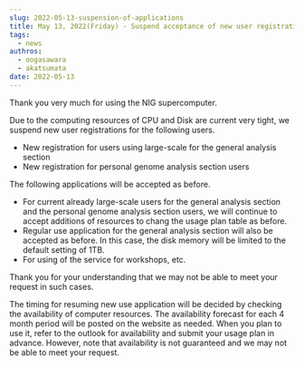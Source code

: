```yaml
---
slug: 2022-05-13-suspension-of-applications
title: May 13, 2022(Friday) - Suspend acceptance of new user registrations for the personal genome section and  large-scale storage on the general analysis section
tags:
  - news
authros:
  - oogasawara
  - akatsumata
date: 2022-05-13
---
```


Thank you very much for using the NIG supercomputer.

Due to the computing resources of CPU and Disk are current very tight, we suspend new user registrations for the following users.

- New registration for users using large-scale for the general analysis section
- New registration for personal genome analysis section users

The following applications will be accepted as before.

- For current already large-scale users for the general analysis section and the personal genome analysis section users, we will continue to accept additions of resources to chang the usage plan table as before.
- Regular use application for the general analysis section will also be accepted as before. In this case, the disk memory will be limited to the default setting of 1TB.
- For using of the service for workshops, etc.

Thank you for your understanding that we may not be able to meet your request in such cases.

The timing for resuming new use application will be decided by checking the availability of computer resources.
The availability forecast for each 4 month period will be posted on the website as needed. When you plan to use it, refer to the outlook for availability and submit your usage plan in advance.
However, note that availability is not guaranteed and we may not be able to meet your request.
